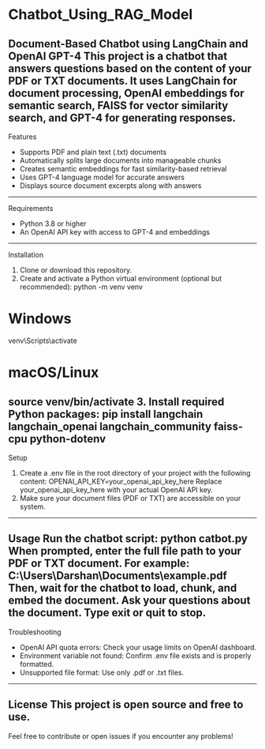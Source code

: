 # Chatbot_Using_RAG_Model

Document-Based Chatbot using LangChain and OpenAI GPT-4
This project is a chatbot that answers questions based on the content of your PDF or TXT
documents. It uses LangChain for document processing, OpenAI embeddings for semantic search,
FAISS for vector similarity search, and GPT-4 for generating responses.
---
Features
- Supports PDF and plain text (.txt) documents
- Automatically splits large documents into manageable chunks
- Creates semantic embeddings for fast similarity-based retrieval
- Uses GPT-4 language model for accurate answers
- Displays source document excerpts along with answers
---
Requirements
- Python 3.8 or higher
- An OpenAI API key with access to GPT-4 and embeddings
---
Installation
1. Clone or download this repository.
2. Create and activate a Python virtual environment (optional but recommended):
python -m venv venv
# Windows
venv\Scripts\activate
# macOS/Linux
source venv/bin/activate
3. Install required Python packages:
pip install langchain langchain_openai langchain_community faiss-cpu python-dotenv
---
Setup
1. Create a .env file in the root directory of your project with the following content:
OPENAI_API_KEY=your_openai_api_key_here
Replace your_openai_api_key_here with your actual OpenAI API key.
2. Make sure your document files (PDF or TXT) are accessible on your system.
---
Usage
Run the chatbot script:
python catbot.py
When prompted, enter the full file path to your PDF or TXT document. For example:
C:\Users\Darshan\Documents\example.pdf
Then, wait for the chatbot to load, chunk, and embed the document.
Ask your questions about the document. Type exit or quit to stop.
---
Troubleshooting
- OpenAI API quota errors: Check your usage limits on OpenAI dashboard.
- Environment variable not found: Confirm .env file exists and is properly formatted.
- Unsupported file format: Use only .pdf or .txt files.
---
License
This project is open source and free to use.
---
Feel free to contribute or open issues if you encounter any problems!
